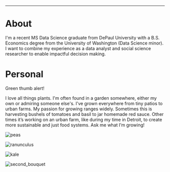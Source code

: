 ---
# About

I'm a recent MS Data Science graduate from DePaul University with a B.S. Economics degree from the University of Washington (Data Science minor). I want to combine my experience as a data analyst and social science researcher to enable impactful decision making.



# Personal

Green thumb alert!

I love all things plants. I'm often found in a garden somewhere, either my own or admiring someone else's. I’ve grown everywhere from tiny patios to urban farms. My passion for growing ranges widely. Sometimes this is harvesting bushels of tomatoes and basil to jar homemade red sauce. Other times it’s working on an urban farm, like during my time in Detroit, to create more sustainable and just food systems.
Ask me what I’m growing!


![peas](images/peas.png)

![ranunculus](images/ranunculus_bouquet.png)

![kale](images/kale.png)

![second_bouquet](images/bouq2.png)
